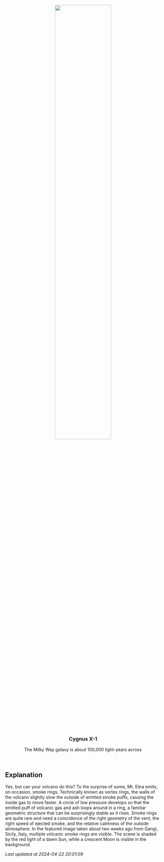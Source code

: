 <p align='center'>
    <img src='https://apod.nasa.gov/apod/image/2404/EtnaRingsMoonCrop_Giannobile_960.jpg' width='60%' />
    <h3 align="center">Cygnus X-1</h3>
    <p align="center">The Milky Way galaxy is about 100,000 light-years across</p>
</p>
<br/>

Explanation
--
Yes, but can your volcano do this? To the surprise of some, Mt. Etna emits, on occasion, smoke rings. Technically known as vortex rings, the walls of the volcano slightly slow the outside of emitted smoke puffs, causing the inside gas to move faster.  A circle of low pressure develops so that the emitted puff of volcanic gas and ash loops around in a ring, a familiar geometric structure that can be surprisingly stable as it rises. Smoke rings are quite rare and need a coincidence of the right geometry  of the vent, the right speed of ejected smoke, and the relative calmness of the outside atmosphere.  In the featured image taken about two weeks ago from Gangi, Sicily, Italy, multiple volcanic smoke rings are visible.  The scene is shaded by the red light of a dawn Sun, while a crescent Moon is visible in the background.


*Last updated at 2024-04-22 20:01:09*
